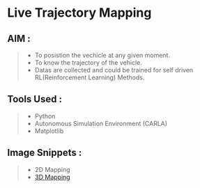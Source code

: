 # Live Trajectory Mapping

## AIM :

> * To posistion the vechicle at any given moment.
> * To know the trajectory of the vehicle.
> * Datas are collected and could be trained for self driven RL(Reinforcement Learning) Methods.

## Tools Used :

> * Python
> * Autonomous Simulation Environment (CARLA)
> * Matplotlib 

## Image Snippets :

> * 2D Mapping
> * [3D Mapping](https://drive.google.com/file/d/1FI-Z8X2QCpnJtaxZfBwpJiBw6FrsSPsv/view?usp=sharing)
